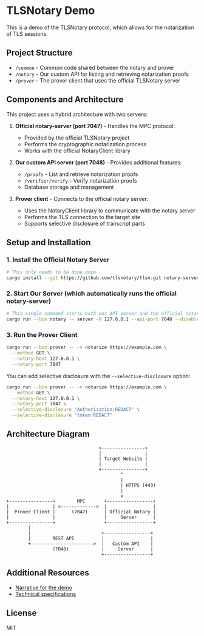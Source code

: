 # TLSNotary Demo

This is a demo of the TLSNotary protocol, which allows for the notarization of TLS sessions.

## Project Structure

- `/common` - Common code shared between the notary and prover
- `/notary` - Our custom API for listing and retrieving notarization proofs
- `/prover` - The prover client that uses the official TLSNotary server

## Components and Architecture

This project uses a hybrid architecture with two servers:

1. **Official notary-server (port 7047)** - Handles the MPC protocol:
   - Provided by the official TLSNotary project
   - Performs the cryptographic notarization process
   - Works with the official NotaryClient library

2. **Our custom API server (port 7048)** - Provides additional features:
   - `/proofs` - List and retrieve notarization proofs
   - `/verifier/verify` - Verify notarization proofs
   - Database storage and management

3. **Prover client** - Connects to the official notary server:
   - Uses the NotaryClient library to communicate with the notary server
   - Performs the TLS connection to the target site
   - Supports selective disclosure of transcript parts

## Setup and Installation

### 1. Install the Official Notary Server

```bash
# This only needs to be done once
cargo install --git https://github.com/tlsnotary/tlsn.git notary-server
```

### 2. Start Our Server (which automatically runs the official notary-server)

```bash
# This single command starts both our API server and the official notary-server
cargo run --bin notary -- server -H 127.0.0.1 --api-port 7048 --disable-mpc
```

### 3. Run the Prover Client

```bash
cargo run --bin prover -- -v notarize https://example.com \
  --method GET \
  --notary-host 127.0.0.1 \
  --notary-port 7047
```

You can add selective disclosure with the `--selective-disclosure` option:

```bash
cargo run --bin prover -- -v notarize https://example.com \
  --method GET \
  --notary-host 127.0.0.1 \
  --notary-port 7047 \
  --selective-disclosure "Authorization:REDACT" \
  --selective-disclosure "token:REDACT"
```

## Architecture Diagram

```
                                  +----------------+
                                  |                |
                                  | Target Website |
                                  |                |
                                  +----------------+
                                          ^
                                          |
                                          | HTTPS (443)
                                          |
                                          v
+----------------+        MPC       +-----------------+
|                | <------------->  |                 |
|  Prover Client |      (7047)      | Official Notary |
|                |                  |     Server      |
+----------------+                  +-----------------+
        |
        |                          +-----------------+
        |        REST API          |                 |
        +----------------------->  |   Custom API    |
                 (7048)            |     Server      |
                                   +-----------------+
```

## Additional Resources

- [Narrative for the demo](./narrative.md)
- [Technical specifications](./spec.md)

## License

MIT